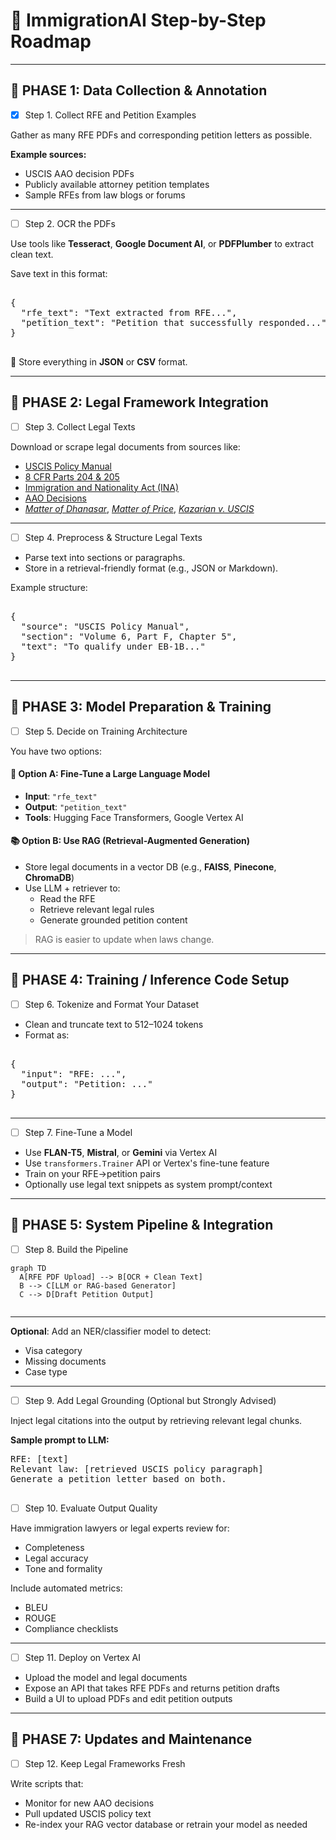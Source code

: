# 🧭 ImmigrationAI Step-by-Step Roadmap

---

## 🔹 PHASE 1: Data Collection & Annotation

- [x]  Step 1. Collect RFE and Petition Examples

Gather as many RFE PDFs and corresponding petition letters as possible.

**Example sources:**

- USCIS AAO decision PDFs  
- Publicly available attorney petition templates  
- Sample RFEs from law blogs or forums  

---

- [ ]  Step 2. OCR the PDFs

Use tools like **Tesseract**, **Google Document AI**, or **PDFPlumber** to extract clean text.

Save text in this format:

<pre>

{
  "rfe_text": "Text extracted from RFE...",
  "petition_text": "Petition that successfully responded..."
}

</pre>

📁 Store everything in **JSON** or **CSV** format.

---

## 🔹 PHASE 2: Legal Framework Integration

- [ ]  Step 3. Collect Legal Texts

Download or scrape legal documents from sources like:

- [USCIS Policy Manual](https://www.uscis.gov/policy-manual)  
- [8 CFR Parts 204 & 205](https://www.ecfr.gov/current/title-8/chapter-I/subchapter-B/part-204)  
- [Immigration and Nationality Act (INA)](https://www.uscis.gov/laws-and-policy/legislation/immigration-and-nationality-act)  
- [AAO Decisions](https://www.uscis.gov/administrative-appeals/aao-decisions)  
- *[Matter of Dhanasar](https://www.justice.gov/eoir/page/file/920036/download)*, *[Matter of Price](https://www.justice.gov/eoir/page/file/919991/download)*, *[Kazarian v. USCIS](https://casetext.com/case/kazarian-v-uscis-1)*


---

- [ ]  Step 4. Preprocess & Structure Legal Texts

- Parse text into sections or paragraphs.  
- Store in a retrieval-friendly format (e.g., JSON or Markdown).

Example structure:

<pre>

{
  "source": "USCIS Policy Manual",
  "section": "Volume 6, Part F, Chapter 5",
  "text": "To qualify under EB-1B..."
}

</pre>

---

## 🔹 PHASE 3: Model Preparation & Training

- [ ]  Step 5. Decide on Training Architecture

You have two options:

#### 🔁 Option A: Fine-Tune a Large Language Model

- **Input**: `"rfe_text"`  
- **Output**: `"petition_text"`  
- **Tools**: Hugging Face Transformers, Google Vertex AI  

#### 📚 Option B: Use RAG (Retrieval-Augmented Generation)

- Store legal documents in a vector DB (e.g., **FAISS**, **Pinecone**, **ChromaDB**)  
- Use LLM + retriever to:  
  - Read the RFE  
  - Retrieve relevant legal rules  
  - Generate grounded petition content  

> RAG is easier to update when laws change.

---

## 🔹 PHASE 4: Training / Inference Code Setup

- [ ]  Step 6. Tokenize and Format Your Dataset

- Clean and truncate text to 512–1024 tokens  
- Format as:

<pre>

{
  "input": "RFE: ...",
  "output": "Petition: ..."
}

</pre>

---

- [ ]  Step 7. Fine-Tune a Model

- Use **FLAN-T5**, **Mistral**, or **Gemini** via Vertex AI  
- Use `transformers.Trainer` API or Vertex's fine-tune feature  
- Train on your RFE→petition pairs  
- Optionally use legal text snippets as system prompt/context  

---

## 🔹 PHASE 5: System Pipeline & Integration

- [ ]  Step 8. Build the Pipeline

```mermaid
graph TD
  A[RFE PDF Upload] --> B[OCR + Clean Text]
  B --> C[LLM or RAG-based Generator]
  C --> D[Draft Petition Output]


```
----


**Optional**: Add an NER/classifier model to detect:

- Visa category  
- Missing documents  
- Case type  

---

- [ ]  Step 9. Add Legal Grounding (Optional but Strongly Advised)

Inject legal citations into the output by retrieving relevant legal chunks.

**Sample prompt to LLM:**

<pre>
RFE: [text]  
Relevant law: [retrieved USCIS policy paragraph]  
Generate a petition letter based on both.

</pre>



- [ ]  Step 10. Evaluate Output Quality

Have immigration lawyers or legal experts review for:

- Completeness  
- Legal accuracy  
- Tone and formality  

Include automated metrics:

- BLEU  
- ROUGE  
- Compliance checklists  

---

- [ ]  Step 11. Deploy on Vertex AI

- Upload the model and legal documents  
- Expose an API that takes RFE PDFs and returns petition drafts  
- Build a UI to upload PDFs and edit petition outputs  

---

## 🔹 PHASE 7: Updates and Maintenance

- [ ]  Step 12. Keep Legal Frameworks Fresh

Write scripts that:

- Monitor for new AAO decisions  
- Pull updated USCIS policy text  
- Re-index your RAG vector database or retrain your model as needed







